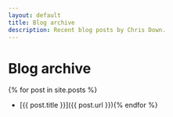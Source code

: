 ```yaml
---
layout: default
title: Blog archive
description: Recent blog posts by Chris Down.
---
```


# Blog archive

{% for post in site.posts %}
- [{{ post.title }}]({{ post.url }}){% endfor %}
